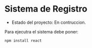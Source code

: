 <h1>Sistema de Registro</h1>

- Estado del proyecto: En contruccion.


Para ejecutra el sistema debe poner:

```npm install react```
